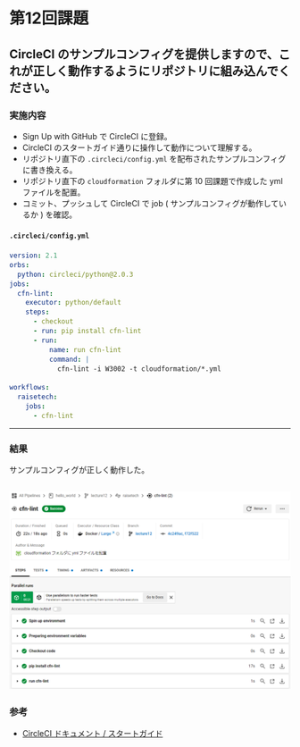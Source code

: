 # 第12回課題
## CircleCI のサンプルコンフィグを提供しますので、これが正しく動作するようにリポジトリに組み込んでください。
### 実施内容
- Sign Up with GitHub で CircleCI に登録。
- CircleCI のスタートガイド通りに操作して動作について理解する。
- リポジトリ直下の `.circleci/config.yml` を配布されたサンプルコンフィグに書き換える。
- リポジトリ直下の `cloudformation` フォルダに第 10 回課題で作成した yml ファイルを配置。
- コミット、プッシュして CircleCI で job ( サンプルコンフィグが動作しているか ) を確認。  

#### `.circleci/config.yml`
```yml
version: 2.1
orbs:
  python: circleci/python@2.0.3
jobs:
  cfn-lint:
    executor: python/default
    steps:
      - checkout
      - run: pip install cfn-lint
      - run:
          name: run cfn-lint
          command: |
            cfn-lint -i W3002 -t cloudformation/*.yml

workflows:
  raisetech:
    jobs:
      - cfn-lint
```
---
### 結果
サンプルコンフィグが正しく動作した。

![Alt text](/images/images_lec12/lecture12/cfn-lint_lec12.png)
---
### 参考
- [CircleCI ドキュメント / スタートガイド](https://circleci.com/docs/ja/getting-started/)
